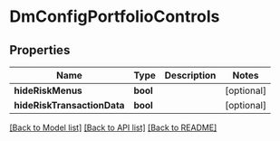 # DmConfigPortfolioControls

## Properties
Name | Type | Description | Notes
------------ | ------------- | ------------- | -------------
**hideRiskMenus** | **bool** |  | [optional] 
**hideRiskTransactionData** | **bool** |  | [optional] 

[[Back to Model list]](../README.md#documentation-for-models) [[Back to API list]](../README.md#documentation-for-api-endpoints) [[Back to README]](../README.md)


